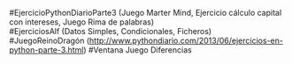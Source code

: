 #EjercicioPythonDiarioParte3  (Juego Marter Mind, Ejercicio cálculo capital con intereses, Juego Rima de palabras)     
#EjerciciosAlf (Datos Simples, Condicionales, Ficheros)	   
#JuegoReinoDragón (http://www.pythondiario.com/2013/06/ejercicios-en-python-parte-3.html) 
#Ventana Juego Diferencias
